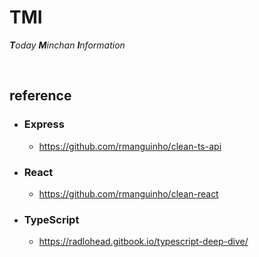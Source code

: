 # TMI

_**T**oday **M**inchan **I**nformation_

<br>

## reference

- ### Express

  - https://github.com/rmanguinho/clean-ts-api

- ### React

  - https://github.com/rmanguinho/clean-react

- ### TypeScript

  - https://radlohead.gitbook.io/typescript-deep-dive/
